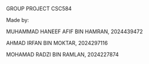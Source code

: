 GROUP PROJECT CSC584

Made by:

MUHAMMAD HANEEF AFIF BIN HAMRAN, 2024439472

AHMAD IRFAN BIN MOKTAR, 2024297116

MOHAMAD RADZI BIN RAMLAN, 2024227874

